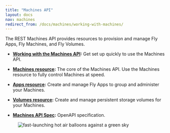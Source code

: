 ```yaml
---
title: "Machines API"
layout: docs
nav: machines
redirect_from: /docs/machines/working-with-machines/
---
```


The REST Machines API provides resources to provision and manage Fly Apps, Fly Machines, and Fly Volumes.


* **[Working with the Machines API](/docs/machines/api/working-with-machines-api):** Get set up quickly to use the Machines API.

* **[Machines resource](/docs/machines/api/machines-resource):** The core of the Machines API. Use the Machines resource to fully control Machines at speed.

* **[Apps resource](/docs/machines/api/apps-resource):** Create and manage Fly Apps to group and administer your Machines.

* **[Volumes resource](/docs/machines/api/volumes-resource):** Create and manage persistent storage volumes for your Machines.

* **[Machines API Spec](https://docs.machines.dev/+external):** OpenAPI specification.

<figure>
  <img src="/static/images/docs-machines-fast.webp" alt="fast-launching hot air balloons against a green sky">
</figure>
